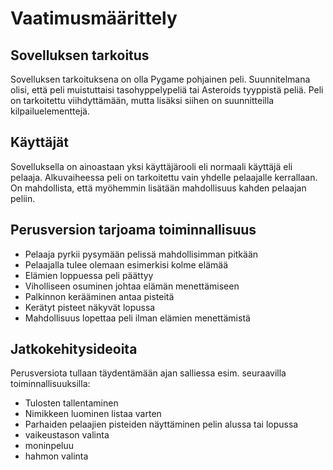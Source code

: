 # Vaatimusmäärittely
## Sovelluksen tarkoitus
Sovelluksen tarkoituksena on olla Pygame pohjainen peli. Suunnitelmana olisi, että peli muistuttaisi tasohyppelypeliä tai Asteroids tyyppistä peliä.
Peli on tarkoitettu viihdyttämään, mutta lisäksi siihen on suunnitteilla kilpailuelementtejä.
## Käyttäjät
Sovelluksella on ainoastaan yksi käyttäjärooli eli normaali käyttäjä eli pelaaja. Alkuvaiheessa peli on tarkoitettu vain yhdelle pelaajalle kerrallaan. 
On mahdollista, että myöhemmin lisätään mahdollisuus kahden pelaajan peliin.
## Perusversion tarjoama toiminnallisuus
- Pelaaja pyrkii pysymään pelissä mahdollisimman pitkään
- Pelaajalla tulee olemaan esimerkisi kolme elämää
- Elämien loppuessa peli päättyy
- Viholliseen osuminen johtaa elämän menettämiseen
- Palkinnon kerääminen antaa pisteitä
- Kerätyt pisteet näkyvät lopussa
- Mahdollisuus lopettaa peli ilman elämien menettämistä
## Jatkokehitysideoita
Perusversiota tullaan täydentämään ajan salliessa esim. seuraavilla toiminnallisuuksilla:
- Tulosten tallentaminen
- Nimikkeen luominen listaa varten
- Parhaiden pelaajien pisteiden näyttäminen pelin alussa tai lopussa
- vaikeustason valinta
- moninpeluu
- hahmon valinta
